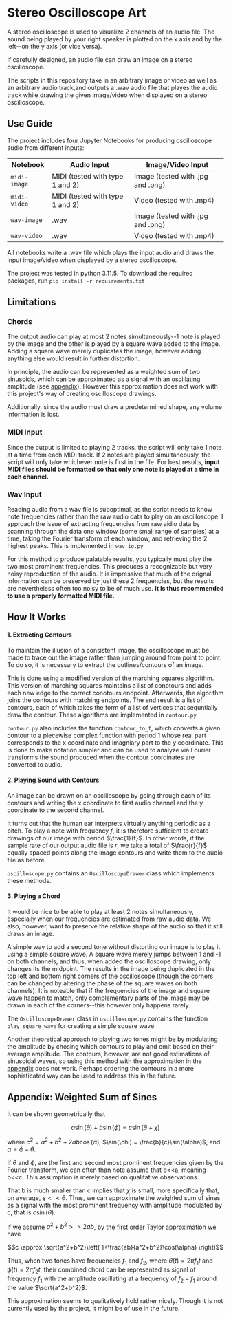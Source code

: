 # Stereo Oscilloscope Art
A stereo oscilloscope is used to visualize 2 channels of an audio file. The sound being played by your right speaker is plotted on the x axis and by the left--on the y axis (or vice versa).

If carefully designed, an audio file can draw an image on a stereo oscilloscope.

The scripts in this repository take in an arbitrary image or video as well as an arbitrary audio track,and outputs a .wav audio file that playes the audio track while drawing the given image/video when displayed on a stereo oscilloscope.

## Use Guide
The project includes four Jupyter Notebooks for producing oscilloscope audio from different inputs:

| Notebook | Audio Input | Image/Video Input |
| --- | --- | --- |
| `midi-image` | MIDI (tested with type 1 and 2) | Image (tested with .jpg and .png) |
| `midi-video` | MIDI (tested with type 1 and 2) | Video (tested with .mp4) |
| `wav-image` | .wav | Image (tested with .jpg and .png) |
| `wav-video` | .wav | Video (tested with .mp4) |

All notebooks write a .wav file which plays the input audio and draws the input image/video when displayed by a stereo oscilloscope.

The project was tested in python 3.11.5. To download the required packages, run `pip install -r requirements.txt`

## Limitations

### Chords
The output audio can play at most 2 notes simultaneously--1 note is played by the image and the other is played by a square wave added to the image. Adding a square wave merely duplicates the image, however adding anything else would result in further distortion.

In principle, the audio can be represented as a weighted sum of two sinusoids, which can be approximated as a signal with an oscillating amplitude (see [appendix](#appendix-weighted-sum-of-sines)). However this approximation does not work with this project's way of creating oscilloscope drawings.

Additionally, since the audio must draw a predetermined shape, any volume information is lost.

### MIDI Input
Since the output is limited to playing 2 tracks, the script will only take 1 note at a time from each MIDI track. If 2 notes are played simultaneously, the script will only take whichever note is first in the file. For best results, **input MIDI files should be formatted so that only one note is played at a time in each channel.**

### Wav Input
Reading audio from a wav file is suboptimal, as the script needs to know note frequencies rather than the raw audio data to play on an oscilloscope. I approach the issue of extracting frequencies from raw aidio data by scanning through the data one window (some small range of samples) at a time, taking the Fourier transform of each window, and retrieving the 2 highest peaks. This is implemented in `wav_io.py`

For this method to produce palatable results, you typically must play the two most prominent frequencies. This produces a recognizable but very noisy reproduction of the audio. It is impressive that much of the orignal information can be preserved by just these 2 frequencies, but the results are nevertheless often too noisy to be of much use. **It is thus recommended to use a properly formatted MIDI file.**

## How It Works

#### 1. Extracting Contours
To maintain the illusion of a consistent image, the oscilloscope must be made to trace out the image rather than jumping around from point to point. To do so, it is necessary to extract the outlines/contours of an image.

This is done using a modified version of the marching squares algorithm. This version of marching squares maintains a list of conotours and adds each new edge to the correct conotours endpoint. Afterwards, the algorithm joins the contours with matching endpoints. The end result is a list of contours, each of which takes the form of a list of vertices that sequntially draw the contour. These algorithms are implemented in `contour.py`

`contour.py` also includes the function `contour_to_f`, which converts a given contour to a piecewise complex function with period 1 whose real part corresponds to the x coordinate and imagniary part to the y coordinate. This is done to make notation simpler and can be used to analyze via Fourier transforms the sound produced when the contour coordinates are converted to audio.

#### 2. Playing Sound with Contours
An image can be drawn on an oscilloscope by going through each of its contours and writing the x coordinate to first audio channel and the y coordinate to the second channel.

It turns out that the human ear interprets virtually anything periodic as a pitch. To play a note with frequency $`f`$, it is therefore sufficient to create drawings of our image with period $`\frac{1}{f}`$. In other words, if the sample rate of our output audio file is $`r`$, we take a total of $`\frac{r}{f}`$ equally spaced points along the image contours and write them to the audio file as before.

`oscilloscope.py` contains an `OscilloscopeDrawer` class which implements these methods.

#### 3. Playing a Chord
It would be nice to be able to play at least 2 notes simultaneously, especially when our frequencies are estimated from raw audio data. We also, however, want to preserve the relative shape of the audio so that it still draws an image.

A simple way to add a second tone without distorting our image is to play it using a simple square wave. A square wave merely jumps between 1 and -1 on both channels, and thus, when added the oscilloscope drawing, only changes its the midpoint. The results in the image being duplicated in the top left and bottom right corners of the oscilloscope (though the corners can be changed by altering the phase of the square waves on both channels). It is noteable that if the frequencies of the image and square wave happen to match, only complementary parts of the image may be drawn in each of the corners--this however only happens rarely.

The `OscilloscopeDrawer` class in `oscilloscope.py` contains the function `play_square_wave` for creating a simple square wave.

Another theoretical approach to playing two tones might be by modulating the amplitude by chosing which contours to play and omit based on their average amplitude. The contours, however, are not good estimations of sinusoidal waves, so using this method with the approximation in the [appendix](#appendix-weighted-sum-of-sines) does not work. Perhaps ordering the contours in a more sophisticated way can be used to address this in the future.

## Appendix: Weighted Sum of Sines
It can be shown geometrically that
```math
a\sin(\theta)+b\sin(\phi) = c\sin(\theta+\chi)
```
where $`c^2 = a^2 + b^2 + 2ab\cos(\alpha)`$, $`\sin(\chi) = \frac{b}{c}\sin(\alpha)`$, and $`\alpha = \phi-\theta`$.

If $`\theta`$ and $`\phi`$, are the first and second most prominent frequencies given by the Fourier transform, we can often than note assume that b<<a, meaning b<<c. This assumption is merely based on qualitative observations.

That b is much smaller than c implies that $`\chi`$ is small, more specifically that, on average, $`\chi<<\theta`$. Thus, we can approximate the weighted sum of sines as a signal with the most prominent frequency with amplitude modulated by c, that is $`c\sin(\theta)`$.

If we assume $`a^2 + b^2 >> 2ab`$, by the first order Taylor approximation we have
```math
c \approx \sqrt{a^2+b^2}\left( 1+\frac{ab}{a^2+b^2}\cos(\alpha) \right)
```

Thus, when two tones have frequencies $`f_1`$ and $`f_2`$, where $`\theta(t)=2 \pi f_1 t`$ and $`\phi(t)=2 \pi f_2 t`$, their combined chord can be represented as signal of frequency $`f_1`$ with the amplitude oscillating at a frequency of $`f_2-f_1`$ around the value $`\sqrt{a^2+b^2}`$.

This approximation seems to qualitatively hold rather nicely. Though it is not currently used by the project, it might be of use in the future.